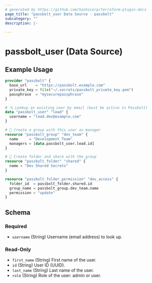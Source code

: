 ```yaml
---
# generated by https://github.com/hashicorp/terraform-plugin-docs
page_title: "passbolt_user Data Source - passbolt"
subcategory: ""
description: |-
  
---
```


# passbolt_user (Data Source)



## Example Usage

```terraform
provider "passbolt" {
  base_url    = "https://passbolt.example.com"
  private_key = file("~/.secrets/passbolt_private_key.pem")
  passphrase  = "mysecurepassphrase"
}

# 🔍 Lookup an existing user by email (must be active in Passbolt)
data "passbolt_user" "lead" {
  username = "lead.dev@example.com"
}

# 👥 Create a group with this user as manager
resource "passbolt_group" "dev_team" {
  name     = "Development Team"
  managers = [data.passbolt_user.lead.id]
}

# 📁 Create folder and share with the group
resource "passbolt_folder" "shared" {
  name = "Dev Shared Secrets"
}

resource "passbolt_folder_permission" "dev_access" {
  folder_id  = passbolt_folder.shared.id
  group_name = passbolt_group.dev_team.name
  permission = "update"
}
```

<!-- schema generated by tfplugindocs -->
## Schema

### Required

- `username` (String) Username (email address) to look up.

### Read-Only

- `first_name` (String) First name of the user.
- `id` (String) User ID (UUID).
- `last_name` (String) Last name of the user.
- `role` (String) Role of the user: admin or user.
